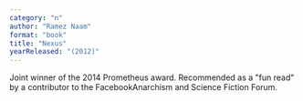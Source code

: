 ```yaml
---
category: "n"
author: "Ramez Naam"
format: "book"
title: "Nexus"
yearReleased: "(2012)"
---
```

Joint winner of the 2014 Prometheus award. Recommended as a "fun read" by a contributor to the FacebookAnarchism and Science Fiction Forum.